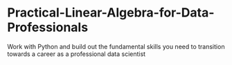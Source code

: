 # Practical-Linear-Algebra-for-Data-Professionals
Work with Python and build out the fundamental skills you need to transition towards a career as a professional data scientist
